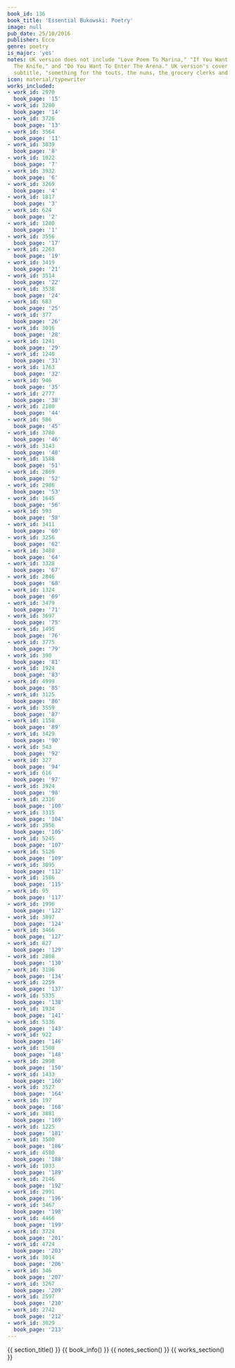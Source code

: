 ```yaml
---
book_id: 136
book_title: 'Essential Bukowski: Poetry'
image: null
pub_date: 25/10/2016
publisher: Ecco
genre: poetry
is_major: 'yes'
notes: UK version does not include "Love Poem To Marina," "If You Want Justice, Take
  The Knife," and "Do You Want To Enter The Arena." UK version's cover also has the
  subtitle, "something for the touts, the nuns, the grocery clerks and you"
icon: material/typewriter
works_included:
- work_id: 2970
  book_page: '15'
- work_id: 3280
  book_page: '14'
- work_id: 3726
  book_page: '13'
- work_id: 3564
  book_page: '11'
- work_id: 3039
  book_page: '8'
- work_id: 1022
  book_page: '7'
- work_id: 3932
  book_page: '6'
- work_id: 3269
  book_page: '4'
- work_id: 1817
  book_page: '3'
- work_id: 624
  book_page: '2'
- work_id: 1280
  book_page: '1'
- work_id: 3556
  book_page: '17'
- work_id: 2263
  book_page: '19'
- work_id: 3419
  book_page: '21'
- work_id: 3514
  book_page: '22'
- work_id: 3538
  book_page: '24'
- work_id: 683
  book_page: '25'
- work_id: 377
  book_page: '26'
- work_id: 3016
  book_page: '28'
- work_id: 1241
  book_page: '29'
- work_id: 1240
  book_page: '31'
- work_id: 1763
  book_page: '32'
- work_id: 946
  book_page: '35'
- work_id: 2777
  book_page: '38'
- work_id: 2180
  book_page: '44'
- work_id: 586
  book_page: '45'
- work_id: 3780
  book_page: '46'
- work_id: 3143
  book_page: '48'
- work_id: 1588
  book_page: '51'
- work_id: 2869
  book_page: '52'
- work_id: 2986
  book_page: '53'
- work_id: 1645
  book_page: '56'
- work_id: 593
  book_page: '58'
- work_id: 3411
  book_page: '60'
- work_id: 3256
  book_page: '62'
- work_id: 3480
  book_page: '64'
- work_id: 3328
  book_page: '67'
- work_id: 2846
  book_page: '68'
- work_id: 1324
  book_page: '69'
- work_id: 3479
  book_page: '71'
- work_id: 3697
  book_page: '75'
- work_id: 1495
  book_page: '76'
- work_id: 3775
  book_page: '79'
- work_id: 390
  book_page: '81'
- work_id: 1924
  book_page: '83'
- work_id: 4999
  book_page: '85'
- work_id: 3125
  book_page: '86'
- work_id: 3559
  book_page: '87'
- work_id: 1158
  book_page: '89'
- work_id: 3429
  book_page: '90'
- work_id: 543
  book_page: '92'
- work_id: 327
  book_page: '94'
- work_id: 616
  book_page: '97'
- work_id: 3924
  book_page: '98'
- work_id: 2316
  book_page: '100'
- work_id: 3315
  book_page: '104'
- work_id: 3956
  book_page: '105'
- work_id: 5245
  book_page: '107'
- work_id: 5126
  book_page: '109'
- work_id: 3095
  book_page: '112'
- work_id: 1586
  book_page: '115'
- work_id: 95
  book_page: '117'
- work_id: 1996
  book_page: '122'
- work_id: 3897
  book_page: '124'
- work_id: 3466
  book_page: '127'
- work_id: 827
  book_page: '129'
- work_id: 2808
  book_page: '130'
- work_id: 3196
  book_page: '134'
- work_id: 2259
  book_page: '137'
- work_id: 5335
  book_page: '138'
- work_id: 1934
  book_page: '141'
- work_id: 5336
  book_page: '143'
- work_id: 922
  book_page: '146'
- work_id: 1508
  book_page: '148'
- work_id: 2998
  book_page: '150'
- work_id: 1433
  book_page: '160'
- work_id: 3527
  book_page: '164'
- work_id: 197
  book_page: '168'
- work_id: 3881
  book_page: '169'
- work_id: 1225
  book_page: '181'
- work_id: 3500
  book_page: '186'
- work_id: 4580
  book_page: '188'
- work_id: 1033
  book_page: '189'
- work_id: 2146
  book_page: '192'
- work_id: 2991
  book_page: '196'
- work_id: 3467
  book_page: '198'
- work_id: 4466
  book_page: '199'
- work_id: 3724
  book_page: '201'
- work_id: 4724
  book_page: '203'
- work_id: 3014
  book_page: '206'
- work_id: 346
  book_page: '207'
- work_id: 3267
  book_page: '209'
- work_id: 2597
  book_page: '210'
- work_id: 2742
  book_page: '212'
- work_id: 3029
  book_page: '213'
---
```


{{ section_title() }}
{{ book_info() }}
{{ notes_section() }}
{{ works_section() }}
